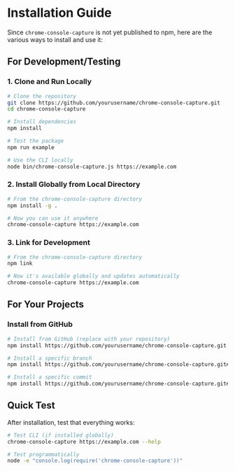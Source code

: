# Installation Guide

Since `chrome-console-capture` is not yet published to npm, here are the various ways to install and use it:

## For Development/Testing

### 1. Clone and Run Locally

```bash
# Clone the repository
git clone https://github.com/yourusername/chrome-console-capture.git
cd chrome-console-capture

# Install dependencies
npm install

# Test the package
npm run example

# Use the CLI locally
node bin/chrome-console-capture.js https://example.com
```

### 2. Install Globally from Local Directory

```bash
# From the chrome-console-capture directory
npm install -g .

# Now you can use it anywhere
chrome-console-capture https://example.com
```

### 3. Link for Development

```bash
# From the chrome-console-capture directory
npm link

# Now it's available globally and updates automatically
chrome-console-capture https://example.com
```

## For Your Projects

### Install from GitHub

```bash
# Install from GitHub (replace with your repository)
npm install https://github.com/yourusername/chrome-console-capture.git

# Install a specific branch
npm install https://github.com/yourusername/chrome-console-capture.git#main

# Install a specific commit
npm install https://github.com/yourusername/chrome-console-capture.git#commit-hash
```

## Quick Test

After installation, test that everything works:

```bash
# Test CLI (if installed globally)
chrome-console-capture https://example.com --help

# Test programmatically
node -e "console.log(require('chrome-console-capture'))"
```